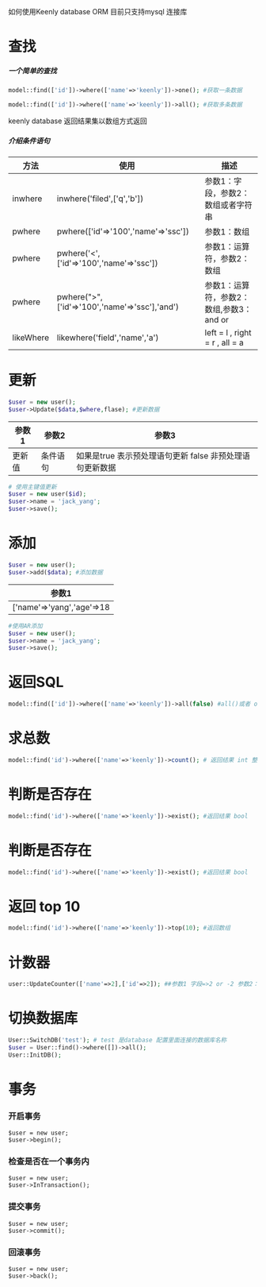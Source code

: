 如何使用Keenly database ORM 目前只支持mysql 连接库
# 查找
##### 一个简单的查找
```php
model::find(['id'])->where(['name'=>'keenly'])->one(); #获取一条数据
```
```php
model::find(['id'])->where(['name'=>'keenly'])->all(); #获取多条数据
```
keenly database 返回结果集以数组方式返回
##### 介绍条件语句
|  方法 |  使用 |描述|
| ------------ | ------------ |------------|
| inwhere  |  inwhere('filed',['q','b']) |参数1：字段，参数2：数组或者字符串|
| pwhere|pwhere(['id'=>'100','name'=>'ssc']) |参数1：数组|
|pwhere|pwhere('<',['id'=>'100','name'=>'ssc'])|参数1：运算符，参数2：数组|
|pwhere|pwhere(">",['id'=>'100','name'=>'ssc'],'and')|参数1：运算符，参数2：数组,参数3：and or |
|likeWhere|likewhere('field','name','a')|left = l , right = r , all = a|
# 更新
```php
$user = new user();
$user->Update($data,$where,flase); #更新数据 
```
| 参数1  |参数2   |参数3|
| ------------ | ------------ | ------------ |
|更新值   | 条件语句 |如果是true 表示预处理语句更新 false 非预处理语句更新数据|

```php
# 使用主键值更新
$user = new user($id);
$user->name = 'jack_yang';
$user->save();
```
# 添加
```php
$user = new user();
$user->add($data); #添加数据 
```
| 参数1 
| ------------ |
|['name'=>'yang','age'=>18| 

```php
#使用AR添加
$user = new user();
$user->name = 'jack_yang';
$user->save();
```
# 返回SQL
```php
model::find(['id'])->where(['name'=>'keenly'])->all(false) #all()或者 one()参数为FALSE
```

# 求总数
```php
model::find('id')->where(['name'=>'keenly'])->count(); # 返回结果 int 整数
```
# 判断是否存在
```php
model::find('id')->where(['name'=>'keenly'])->exist(); #返回结果 bool
```
# 判断是否存在
```php
model::find('id')->where(['name'=>'keenly'])->exist(); #返回结果 bool
```
# 返回 top 10
```php
model::find('id')->where(['name'=>'keenly'])->top(10); #返回数组 
```
# 计数器
```php
user::UpdateCounter(['name'=>2],['id'=>2]); ##参数1 字段=>2 or -2 参数2：where 语句
```
# 切换数据库
```php
User::SwitchDB('test'); # test 是database 配置里面连接的数据库名称
$user = User::find()->where([])->all();
User::InitDB();
```

# 事务
### 开启事务
```
$user = new user;
$user->begin();

```
### 检查是否在一个事务内
```
$user = new user;
$user->InTransaction();

```
### 提交事务
```
$user = new user;
$user->commit();
```
### 回滚事务
```
$user = new user;
$user->back();
```
